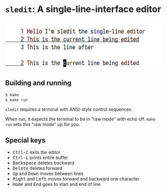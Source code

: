 # `sledit`: A single-line-interface editor

![Screenshot of sledit editing a simple three-line file](screenshot.png)

## Building and running


```console
$ make
$ make run
```

`sledit` requires a terminal with ANSI-style control sequences.

When run, it expects the terminal to be in "raw mode" with echo off. `make run` sets this "raw mode" up for you.

## Special keys

- <kbd>Ctrl-C</kbd> exits the editor
- <kbd>Ctrl-L</kbd> prints entire buffer
- <kbd>Backspace</kbd> deletes backward
- <kbd>Delete</kbd> deletes forward
- <kbd>Up</kbd> and <kbd>Down</kbd> moves between lines
- <kbd>Right</kbd> and <kbd>Left</kbd> moves forward and backward one character
- <kbd>Home</kbd> and <kbd>End</kbd> goes to start and end of line
